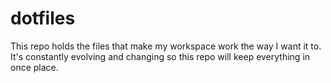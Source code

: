 dotfiles
========

This repo holds the files that make my workspace work the way I want it to. It's constantly evolving and changing so this repo will keep everything in once place.